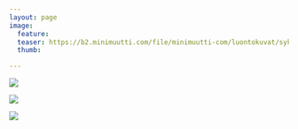 ```yaml
---
layout: page
image:
  feature:
  teaser: https://b2.minimuutti.com/file/minimuutti-com/luontokuvat/syksy/5/DS70999-245px.jpg
  thumb:

---
```


![](https://b2.minimuutti.com/file/minimuutti-com/luontokuvat/syksy/5/DS70991-800px.jpg)

![](https://b2.minimuutti.com/file/minimuutti-com/luontokuvat/syksy/5/DS71008-800px.jpg)

![](https://b2.minimuutti.com/file/minimuutti-com/luontokuvat/syksy/5/DS70999-800px.jpg)
